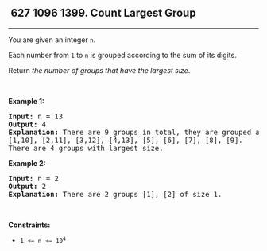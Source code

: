 <h2> 627 1096
1399. Count Largest Group</h2><hr><div><p>You are given an integer <code>n</code>.</p>

<p>Each number from <code>1</code> to <code>n</code> is grouped according to the sum of its digits.</p>

<p>Return <em>the number of groups that have the largest size</em>.</p>

<p>&nbsp;</p>
<p><strong class="example">Example 1:</strong></p>

<pre><strong>Input:</strong> n = 13
<strong>Output:</strong> 4
<strong>Explanation:</strong> There are 9 groups in total, they are grouped according sum of its digits of numbers from 1 to 13:
[1,10], [2,11], [3,12], [4,13], [5], [6], [7], [8], [9].
There are 4 groups with largest size.
</pre>

<p><strong class="example">Example 2:</strong></p>

<pre><strong>Input:</strong> n = 2
<strong>Output:</strong> 2
<strong>Explanation:</strong> There are 2 groups [1], [2] of size 1.
</pre>

<p>&nbsp;</p>
<p><strong>Constraints:</strong></p>

<ul>
	<li><code>1 &lt;= n &lt;= 10<sup>4</sup></code></li>
</ul>
</div>
